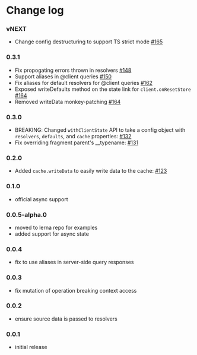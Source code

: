# Change log

### vNEXT
- Change config destructuring to support TS strict mode [#165](https://github.com/apollographql/apollo-link-state/pull/165)

### 0.3.1
- Fix propogating errors thrown in resolvers [#148](https://github.com/apollographql/apollo-link-state/pull/148)
- Support aliases in @client queries [#150](https://github.com/apollographql/apollo-link-state/pull/150)
- Fix aliases for default resolvers for @client queries [#162](https://github.com/apollographql/apollo-link-state/pull/162)
- Exposed writeDefaults method on the state link for `client.onResetStore` [#164](https://github.com/apollographql/apollo-link-state/pull/164)
- Removed writeData monkey-patching [#164](https://github.com/apollographql/apollo-link-state/pull/164)

### 0.3.0
- BREAKING: Changed `withClientState` API to take a config object with `resolvers`, `defaults`, and `cache` properties: [#132](https://github.com/apollographql/apollo-link-state/pull/132)
- Fix overriding fragment parent's __typename: [#131](https://github.com/apollographql/apollo-link-state/pull/131)

### 0.2.0
- Added `cache.writeData` to easily write data to the cache: [#123](https://github.com/apollographql/apollo-link-state/pull/123)

### 0.1.0
- official async support

### 0.0.5-alpha.0
- moved to lerna repo for examples
- added support for async state

### 0.0.4
- fix to use aliases in server-side query responses

### 0.0.3
- fix mutation of operation breaking context access

### 0.0.2
- ensure source data is passed to resolvers

### 0.0.1
- initial release
